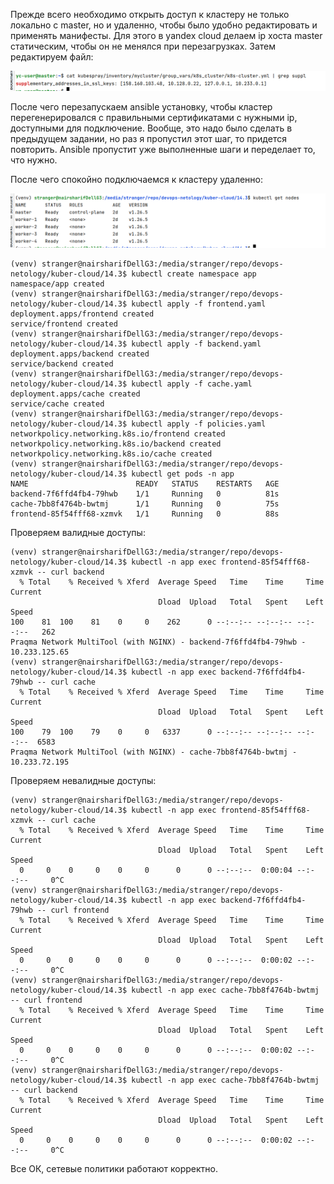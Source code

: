 Прежде всего необходимо открыть доступ к кластеру не только локально с master, но и удаленно, чтобы было удобно редактировать и применять манифесты. Для этого в yandex cloud делаем ip хоста master статическим, чтобы он не менялся при перезагрузках. Затем редактируем файл:

![img.png](img.png)

После чего перезапускаем ansible установку, чтобы кластер перегенерировался с правильными сертификатами с нужными ip, доступными для подключение. Вообще, это надо было сделать в предыдущем задании, но раз я пропустил этот шаг, то придется повторить. Ansible пропустит уже выполненные шаги и переделает то, что нужно.

После чего спокойно подключаемся к кластеру удаленно:

![img_1.png](img_1.png)

```shell
(venv) stranger@nairsharifDellG3:/media/stranger/repo/devops-netology/kuber-cloud/14.3$ kubectl create namespace app
namespace/app created
(venv) stranger@nairsharifDellG3:/media/stranger/repo/devops-netology/kuber-cloud/14.3$ kubectl apply -f frontend.yaml 
deployment.apps/frontend created
service/frontend created
(venv) stranger@nairsharifDellG3:/media/stranger/repo/devops-netology/kuber-cloud/14.3$ kubectl apply -f backend.yaml 
deployment.apps/backend created
service/backend created
(venv) stranger@nairsharifDellG3:/media/stranger/repo/devops-netology/kuber-cloud/14.3$ kubectl apply -f cache.yaml 
deployment.apps/cache created
service/cache created
(venv) stranger@nairsharifDellG3:/media/stranger/repo/devops-netology/kuber-cloud/14.3$ kubectl apply -f policies.yaml 
networkpolicy.networking.k8s.io/frontend created
networkpolicy.networking.k8s.io/backend created
networkpolicy.networking.k8s.io/cache created
(venv) stranger@nairsharifDellG3:/media/stranger/repo/devops-netology/kuber-cloud/14.3$ kubectl get pods -n app
NAME                        READY   STATUS    RESTARTS   AGE
backend-7f6ffd4fb4-79hwb    1/1     Running   0          81s
cache-7bb8f4764b-bwtmj      1/1     Running   0          75s
frontend-85f54fff68-xzmvk   1/1     Running   0          88s
```
Проверяем валидные доступы:
```shell
(venv) stranger@nairsharifDellG3:/media/stranger/repo/devops-netology/kuber-cloud/14.3$ kubectl -n app exec frontend-85f54fff68-xzmvk -- curl backend
  % Total    % Received % Xferd  Average Speed   Time    Time     Time  Current
                                 Dload  Upload   Total   Spent    Left  Speed
100    81  100    81    0     0    262      0 --:--:-- --:--:-- --:--:--   262
Praqma Network MultiTool (with NGINX) - backend-7f6ffd4fb4-79hwb - 10.233.125.65
(venv) stranger@nairsharifDellG3:/media/stranger/repo/devops-netology/kuber-cloud/14.3$ kubectl -n app exec backend-7f6ffd4fb4-79hwb -- curl cache
  % Total    % Received % Xferd  Average Speed   Time    Time     Time  Current
                                 Dload  Upload   Total   Spent    Left  Speed
100    79  100    79    0     0   6337      0 --:--:-- --:--:-- --:--:--  6583
Praqma Network MultiTool (with NGINX) - cache-7bb8f4764b-bwtmj - 10.233.72.195
```
Проверяем невалидные доступы:
```shell
(venv) stranger@nairsharifDellG3:/media/stranger/repo/devops-netology/kuber-cloud/14.3$ kubectl -n app exec frontend-85f54fff68-xzmvk -- curl cache
  % Total    % Received % Xferd  Average Speed   Time    Time     Time  Current
                                 Dload  Upload   Total   Spent    Left  Speed
  0     0    0     0    0     0      0      0 --:--:--  0:00:04 --:--:--     0^C
(venv) stranger@nairsharifDellG3:/media/stranger/repo/devops-netology/kuber-cloud/14.3$ kubectl -n app exec backend-7f6ffd4fb4-79hwb -- curl frontend
  % Total    % Received % Xferd  Average Speed   Time    Time     Time  Current
                                 Dload  Upload   Total   Spent    Left  Speed
  0     0    0     0    0     0      0      0 --:--:--  0:00:02 --:--:--     0^C
(venv) stranger@nairsharifDellG3:/media/stranger/repo/devops-netology/kuber-cloud/14.3$ kubectl -n app exec cache-7bb8f4764b-bwtmj -- curl frontend
  % Total    % Received % Xferd  Average Speed   Time    Time     Time  Current
                                 Dload  Upload   Total   Spent    Left  Speed
  0     0    0     0    0     0      0      0 --:--:--  0:00:02 --:--:--     0^C
(venv) stranger@nairsharifDellG3:/media/stranger/repo/devops-netology/kuber-cloud/14.3$ kubectl -n app exec cache-7bb8f4764b-bwtmj -- curl backend
  % Total    % Received % Xferd  Average Speed   Time    Time     Time  Current
                                 Dload  Upload   Total   Spent    Left  Speed
  0     0    0     0    0     0      0      0 --:--:--  0:00:02 --:--:--     0^C
```

Все ОК, сетевые политики работают корректно.